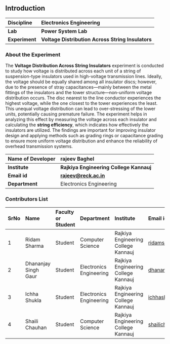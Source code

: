 ## Introduction


<b>Discipline | <b>Electronics Engineering
:--|:--|
<b> Lab | <b> Power System Lab
<b> Experiment|     <b> Voltage Distribution Across String Insulators

### About the Experiment 

The **Voltage Distribution Across String Insulators** experiment is conducted to study how voltage is distributed across each unit of a string of suspension-type insulators used in high-voltage transmission lines. Ideally, the voltage should be equally shared among all insulator discs; however, due to the presence of stray capacitances—mainly between the metal fittings of the insulators and the tower structure—non-uniform voltage distribution occurs. The disc nearest to the line conductor experiences the highest voltage, while the one closest to the tower experiences the least. This unequal voltage distribution can lead to over-stressing of the lower units, potentially causing premature failure. The experiment helps in analyzing this effect by measuring the voltage across each insulator and calculating the **string efficiency**, which indicates how effectively the insulators are utilized. The findings are important for improving insulator design and applying methods such as grading rings or capacitance grading to ensure more uniform voltage distribution and enhance the reliability of overhead transmission systems.


<b>Name of Developer | <b> rajeev Baghel 
:--|:--|
<b> Institute | <b>  Rajkiya Engineering College Kannauj
<b> Email id|     <b> rajeev@reck.ac.in 
<b> Department |  Electronics Engineering

### Contributors List

SrNo | Name | Faculty or Student | Department| Institute | Email id
:--|:--|:--|:--|:--|:--|
1 | Ridam Sharma | Student | Computer Science |  Rajkiya Engineering College Kannauj | ridamsharma3502@gmail.com
2 | Dhananjay Singh Gaur | Student | Electronics Engineering |  Rajkiya Engineering College Kannauj | dhananjay1292028@gmail.com
3 | Ichha Shukla | Student | Electronics Engineering |  Rajkiya Engineering College Kannauj | ichhashukla1@gmail.com
4 | Shaili Chauhan| Student | Computer Science |  Rajkiya Engineering College Kannauj | shailichauhan821@gmail.com
